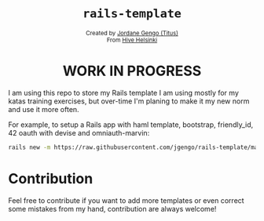 <h1 align="center"><code>rails-template</code></h1>

<div align="center">
  <sub>Created by <a href="https://github.com/jgengo">Jordane Gengo (Titus)</a></sub>
</div>
<div align="center">
  <sub>From <a href="https://hive.fi">Hive Helsinki</a></sub>
</div>

<h1 align="center">WORK IN PROGRESS</h1>

I am using this repo to store my Rails template I am using mostly for my katas training exercises, but over-time I'm planing to make it my new norm and use it more often.

For example, to setup a Rails app with haml template, bootstrap, friendly_id, 42 oauth with devise and omniauth-marvin:

```bash
rails new -m https://raw.githubusercontent.com/jgengo/rails-template/master/devise42.rb new_app
```

# Contribution 

Feel free to contribute if you want to add more templates or even correct some mistakes from my hand, contribution are always welcome!